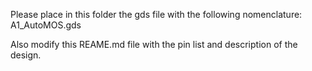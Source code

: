 Please place in this folder the gds file with the following nomenclature: A1_AutoMOS.gds

Also modify this REAME.md file with the pin list and description of the design.
